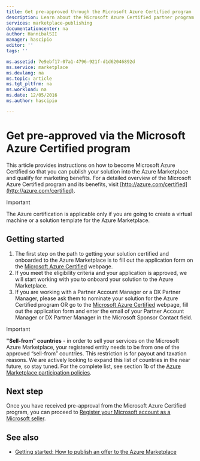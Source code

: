 ```yaml
---
title: Get pre-approved through the Microsoft Azure Certified program | Microsoft Docs
description: Learn about the Microsoft Azure Certified partner program and how to get to sell your virtual machine image, solution template, developer service, or data service on the Azure Marketplace
services: marketplace-publishing
documentationcenter: na
author: HannibalSII
manager: hascipio
editor: ''
tags: ''

ms.assetid: 7e9ebf17-07a1-4796-921f-d1d62046892d
ms.service: marketplace
ms.devlang: na
ms.topic: article
ms.tgt_pltfrm: na
ms.workload: na
ms.date: 12/05/2016
ms.author: hascipio

---
```

# Get pre-approved via the Microsoft Azure Certified program
This article provides instructions on how to become Microsoft Azure Certified so that you can publish your solution into the Azure Marketplace and qualify for marketing benefits. For a detailed overview of the Microsoft Azure Certified program and its benefits, visit [http://azure.com/certified](http://azure.com/certified).

> [!IMPORTANT]
> The Azure certification is applicable only if you are going to create a virtual machine or a solution template for the Azure Marketplace.

## Getting started
1. The first step on the path to getting your solution certified and onboarded to the Azure Marketplace is to fill out the application form on the [Microsoft Azure Certified](https://createopportunity.azurewebsites.net) webpage.
2. If you meet the eligibility criteria and your application is approved, we will start working with you to onboard your solution to the Azure Marketplace.
3. If you are working with a Partner Account Manager or a DX Partner Manager, please ask them to nominate your solution for the Azure Certified program OR go to the [Microsoft Azure Certified](http://createopportunity.azurewebsites.net) webpage, fill out the application form and enter the email of your Partner Account Manager or DX Partner Manager in the Microsoft Sponsor Contact field.

> [!IMPORTANT]
> **"Sell-from" countries** - in order to sell your services on the Microsoft Azure Marketplace, your registered entity needs to be from one of the approved “sell-from” countries. This restriction is for payout and taxation reasons. We are actively looking to expand this list of countries in the near future, so stay tuned. For the complete list, see section 1b of the [Azure Marketplace participation policies](http://go.microsoft.com/fwlink/?LinkID=526833).


## Next step
Once you have received pre-approval from the Microsoft Azure Certified program, you can proceed to [Register your Microsoft account as a Microsoft seller](marketplace-publishing-accounts-creation-registration.md).

## See also
* [Getting started: How to publish an offer to the Azure Marketplace](marketplace-publishing-getting-started.md)

